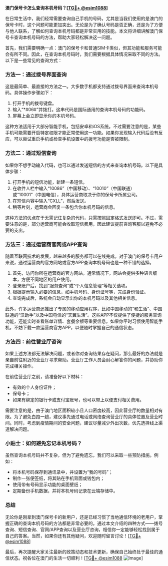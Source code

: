 **澳门保号卡怎么查询本机号码？[[TG💪+ @esim1088](https://t.me/s/esim1088)]**

在日常生活中，我们经常需要查询自己手机的号码，尤其是当我们使用的是澳门的保号卡时，这个问题可能更加突出。无论是为了确认号码是否正确，还是为了方便与他人联系，了解如何查询本机号码都是非常实用的技能。本文将详细讲解澳门保号卡查询本机号码的方法，帮助大家轻松解决这一问题。

首先，我们需要明确一点：澳门的保号卡和普通SIM卡类似，但其功能和服务可能会有所不同。因此，在查询本机号码时，我们需要根据具体情况采取不同的方法。以下是一些常见的查询方式：

### 方法一：通过拨号界面查询

这是最简单、最直接的方法之一。大多数手机都支持通过拨号界面来查询本机号码。具体操作步骤如下：

1. 打开手机的拨号键盘。
2. 输入“*#06#”并拨打。这串代码是国际通用的查询本机号码的功能码。
3. 屏幕上会立即显示你的本机号码。

这种方法适用于大部分智能手机，包括安卓和iOS系统。不过需要注意的是，某些手机可能需要开启特定权限才能正常使用这一功能。如果你发现输入代码后没有反应，可以尝试重启手机或检查手机设置中的拨号功能是否被限制。

### 方法二：通过短信查询

如果你不想手动输入代码，也可以通过发送短信的方式来查询本机号码。以下是具体步骤：

1. 打开手机的短信功能，新建一条短信。
2. 在收件人栏中输入“10086”（中国移动）、“10010”（中国联通）或“10001”（中国电信），具体运营商取决于你的保号卡所属公司。
3. 在短信内容中输入“CXLL”，然后发送。
4. 稍等片刻，运营商会回复一条包含你本机号码的信息。

这种方法的优点在于无需记住复杂的代码，只需按照固定格式发送即可。不过，需要注意的是，部分运营商可能会收取短信费用，因此建议提前咨询客服以避免不必要的支出。

### 方法三：通过运营商官网或APP查询

随着互联网技术的发展，越来越多的服务都可以在线完成。对于澳门的保号卡用户来说，通过运营商的官方网站或官方APP查询本机号码也是一种不错的选择。

1. 首先，访问你所在运营商的官方网站。通常情况下，网站会提供多种语言版本，方便不同地区的用户使用。
2. 登录账户后，找到“服务查询”或“个人信息管理”等相关选项。
3. 根据提示输入必要的信息，如手机号码、身份证号等，完成身份验证。
4. 查询完成后，系统会自动显示出你的本机号码以及其他相关信息。

此外，许多运营商还推出了专属的移动应用程序，比如中国移动的“和生活”、中国联通的“沃助手”以及中国电信的“天翼生活”。这些APP不仅提供了便捷的服务查询功能，还能实时查看账单详情、套餐余额等重要信息。如果你平时习惯使用智能手机，不妨下载一款运营商官方APP，以便随时掌握自己的通信状态。

### 方法四：前往营业厅咨询

如果上述方法都无法解决问题，或者你对查询结果存在疑问，那么最好的办法就是亲自前往附近的营业厅寻求帮助。营业厅工作人员会耐心解答你的问题，并协助你完成相关操作。

在前往营业厅之前，请准备好以下材料：
- 有效的个人身份证件；
- 保号卡；
- 如果有绑定的银行卡或支付宝账号，也可以带上以便支付相关费用。

需要注意的是，由于澳门地区面积较小且人口密度较高，因此营业厅的数量相对有限。为了避免白跑一趟，建议事先通过电话或网络查询营业厅的具体位置及营业时间。同时，考虑到疫情期间的安全问题，建议尽量减少外出次数，优先选择线上渠道解决问题。

### 小贴士：如何避免忘记本机号码？

虽然查询本机号码并不复杂，但为了避免遗忘，我们可以采取一些预防措施。例如：
- 将本机号码保存到通讯录中，并设置为“我的号码”；
- 制作一张便签纸，将其贴在手机背面或钱包内；
- 使用带有号码显示功能的桌面壁纸；
- 定期备份手机数据，并将本机号码记录在云端存储中。

### 总结

无论你是刚拿到澳门保号卡的新用户，还是已经习惯了当地通信环境的老用户，掌握正确的查询本机号码的方法都是非常必要的。通过本文介绍的四种方式——拨号查询、短信查询、官网/APP查询以及营业厅咨询，相信你一定能够轻松找到属于自己的答案。当然，如果你还有其他疑问，欢迎随时留言讨论！[[TG💪+ @esim1088](https://t.me/s/esim1088)]

最后，再次提醒大家关注最新的政策动态和技术更新，确保自己始终处于最佳的通信状态。祝各位在澳门的生活一切顺利！[[TG💪+ @esim1088](https://t.me/s/esim1088) ![Image](https://i.postimg.cc/4NQfJmqS/Snipaste-2025-05-13-00-14-12.png)]